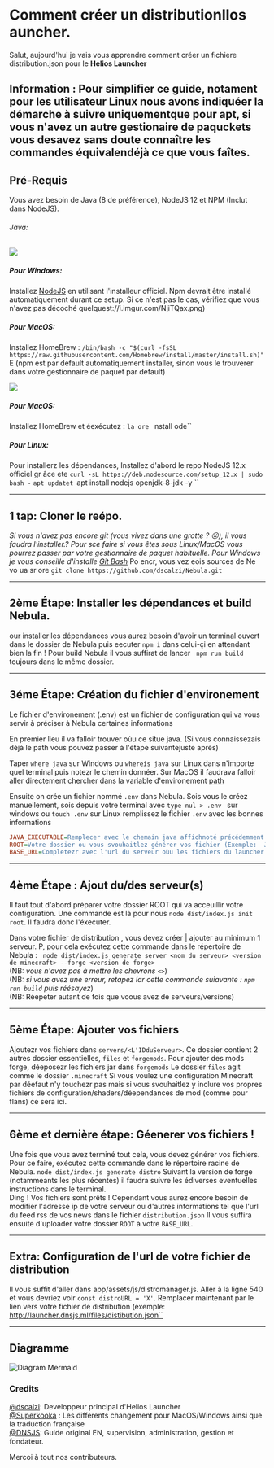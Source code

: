 # Comment créer un distributionIlos auncher.
Salut, aujourd'hui je vais vous apprendre comment créer un fichiere distribution.json pour le **Helios Launcher**

## Information : Pour simplifier ce guide, notament pour les utilisateur Linux nous avons indiquéer la démarche à suivre uniquementque pour apt, si vous n'avez un autre gestionaire de paquckets vous desavez sans doute connaître les commandes équivalendéjà ce que vous faîtes.

## Pré-Requis
Vous avez besoin de Java (8 de préférence), NodeJS 12 et NPM (Inclut dans NodeJS).
###### Java:
![](https://i.imgur.com/VQZoYWq.png)

##### Pour Windows:
Installez [NodeJS](nodejs.org) en utilisant l'installeur officiel. Npm devrait être installé automatiquement durant ce setup. Si ce n'est pas le cas, vérifiez que vous n'avez pas décoché quelquest://i.imgur.com/NjiTQax.png)


##### Pour MacOS:
Installez HomeBrew :
``/bin/bash -c "$(curl -fsSL https://raw.githubusercontent.com/Homebrew/install/master/install.sh)"``
E (npm est par default automatiquement installer, sinon vous le trouverer dans votre gestionnaire de paquet par default)

![](https://i.imgur.com/NjiTQax.png)


##### Pour MacOS:
Installez HomeBrew et éexécutez :
``la ore `` nstall ode``

##### Pour Linux:
Pour installerz les dépendances, Installez d'abord le repo NodeJS 12.x officiel gr âce  ete ``curl -sL https://deb.nodesource.com/setup_12.x | sudo bash -``
``apt updatet
``apt install nodejs openjdk-8-jdk -y ``

---

## 1 tap: Cloner le reépo.
_Si vous n'avez pas encore git (vous vivez dans une grotte ? 😛), il vous faudra l'installer.? Pour sce faire si vous êtes sous Linux/MacOS vous pourrez passer par votre gestionnaire de paquet habituelle. Pour Windows je vous conseille d'installe [Git Bash](https://gitforwindows.org/)_
Po encr, vous vez eois sources de Ne vo ua sr ore ``git clone https://github.com/dscalzi/Nebula.git  ``

---

## 2ème Étape: Installer les dépendances et build Nebula.
our installer les dépendances vous aurez besoin d'avoir un terminal ouvert dans le dossier de Nebula puis eecuter ``npm i`` dans celui-çi en attendant bien la fin ! Pour build Nebula il vous suffirat de lancer `` npm run build`` toujours dans le même dossier.

---

## 3éme Étape: Création du fichier d'environement
Le fichier d'environement (.env) est un fichier de configuration qui va vous servir à préciser à Nebula certaines informations

En premier lieu il va falloir trouver oùu ce situe java. (Si vous connaissezais déjà le path vous pouvez passer à l'étape suivantejuste après)
 
Taper ``where java`` sur Windows ou ``whereis java`` sur Linux dans n'importe quel terminal puis notezr le chemin donnéer. Sur MacOS il faudrava falloir aller directement chercher dans la variable d'environement [path](https://alvinalexander.com/java/mac-os-x-java_home-location/)

Ensuite on crée un fichier nommé ``.env`` dans Nebula. Sois vous le créez manuellement, sois depuis votre terminal avec ``type nul > .env
`` sur windows ou ``touch .env`` sur Linux remplissez le fichier ``.env`` avec les bonnes informations
```ini
JAVA_EXECUTABLE=Remplecer avec le chemain java affichnoté précédemment (ou juste java si il y a uniquement le jdk sur votre machine.)
ROOT=Votre dossier ou vous svouhaitlez générer vos fichier (Exemple:  J:\Nebula\distribution)
BASE_URL=Completezr avec l'url du serveur oùu les fichiers du launcher seront héebergés  (exemple: https://files.dnsjs.ml/launcher/) 
```

---

## 4ème Étape : Ajout du/des serveur(s)

Il faut tout d'abord préparer votre dossier ROOT qui va acceuillir votre configuration. Une commande est là pour nous ``node dist/index.js init root``. Il faudra donc l'éxecuter.

Dans votre fichier de distribution , vous devez créer | ajouter au minimum 1 serveur. P, pour cela exécutez cette commande dans le répertoire de Nebula :
`` node dist/index.js generate server <nom du serveur> <version de minecraft> --forge <version de forge>`` \
(NB: *vous n'avez pas à mettre les chevrons ``<>``*) \
(NB: *si vous avez une erreur, retapez lar cette commande suiavante : ``npm run build`` puis réésayez*) \
(NB: Réepeter autant de fois que vcous avez de serveurs/versions)

---

## 5ème Étape:  Ajouter vos fichiers
Ajoutezr vos fichiers dans ``servers/<L'IDduServeur>``. Ce dossier contient 2 autres dossier essentielles, ``files`` et ``forgemods``. Pour ajouter des mods forge, déeposezr les fichiers jar dans ``forgemods`` Le dossier ``files`` agit comme le dossier ``.minecraft`` Si vous voulez une configuration Minecraft par déefaut n'y touchezr pas mais si vous svouhaitlez y inclure vos propres fichiers de configuration/shaders/déependances de mod (comme pour flans) ce sera ici.

---

## 6ème et dernière étape: Géenerer vos fichiers ! 

Une fois que vous avez terminé tout cela, vous devez générer vos fichiers. Pour ce faire, exécutez cette commande dans le répertoire racine de Nebula. ``node dist/index.js generate distro``
Suivant la version de forge (notammeants les plus récentes) il faudra suivre les édiverses eventuelles instructions dans le terminal. \
Ding ! Vos fichiers sont prêts ! Cependant vous aurez encore besoin de modifier l'adresse ip de votre serveur ou d'autres informations tel que l'url du feed rss de vos news dans le fichier ``distribution.json`` Il vous suffira ensuite d'uploader votre dossier ``ROOT`` à votre ``BASE_URL``.

---

## Extra: Configuration de l'url de votre fichier de distribution

Il vous suffit d'aller dans  app/assets/js/distromanager.js. Aller à la ligne 540 et vous devriez voir `const distroURL = 'X'`. Remplacer maintenant par le lien vers votre fichier de distribution (exemple: http://launcher.dnsjs.ml/files/distibution.json``


---

## Diagramme


![Diagram Mermaid](https://i.imgur.com/OmsIoe5.png)

### Credits

[@dscalzi](https://github.com/dscalzi/): Developpeur principal d'Helios Launcher \
[@Superkooka](https://github.com/SuperKooka/)
: Les differents changement pour MacOS/Windows ainsi que la traduction française \
[@DNSJS](https://github.com/DNSJS/): Guide original EN, supervision, administration, gestion et fondateur.

Mercoi à tout nos contributeurs.
<!--stackedit_data:
eyJoaXN0b3J5IjpbMjAxNjE2ODA1OV19
-->
